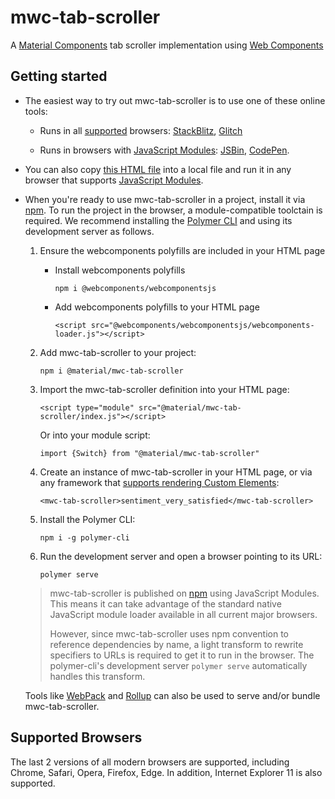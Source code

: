 # mwc-tab-scroller
A [Material Components](https://material.io/develop/) tab scroller implementation using [Web Components](https://www.webcomponents.org/introduction)

## Getting started

 * The easiest way to try out mwc-tab-scroller is to use one of these online tools:

    * Runs in all [supported](#supported-browsers) browsers: [StackBlitz](https://stackblitz.com/edit/mwc-icon-example?file=index.js), [Glitch](https://glitch.com/edit/#!/mwc-icon-example?path=index.html)

    * Runs in browsers with [JavaScript Modules](https://caniuse.com/#search=modules): [JSBin](http://jsbin.com/qibisux/edit?html,output),
    [CodePen](https://codepen.io/azakus/pen/deZLja).

* You can also copy [this HTML file](https://gist.githubusercontent.com/azakus/f01e9fc2ed04e781ad5a52ded7b296e7/raw/266f2f4f91cbfe89b2acc6ec63957b1a3cfe9b39/index.html) into a local file and run it in any browser that supports [JavaScript Modules]((https://caniuse.com/#search=modules)).

* When you're ready to use mwc-tab-scroller in a project, install it via [npm](https://www.npmjs.com/). To run the project in the browser, a module-compatible toolctain is required. We recommend installing the [Polymer CLI](https://github.com/Polymer/polymer-cli) and using its development server as follows.

  1. Ensure the webcomponents polyfills are included in your HTML page

      - Install webcomponents polyfills

          ```npm i @webcomponents/webcomponentsjs```

      - Add webcomponents polyfills to your HTML page

          ```<script src="@webcomponents/webcomponentsjs/webcomponents-loader.js"></script>```

  1. Add mwc-tab-scroller to your project:

      ```npm i @material/mwc-tab-scroller```

  1. Import the mwc-tab-scroller definition into your HTML page:

      ```<script type="module" src="@material/mwc-tab-scroller/index.js"></script>```

      Or into your module script:

      ```import {Switch} from "@material/mwc-tab-scroller"```

  1. Create an instance of mwc-tab-scroller in your HTML page, or via any framework that [supports rendering Custom Elements](https://custom-elements-everywhere.com/):

      ```<mwc-tab-scroller>sentiment_very_satisfied</mwc-tab-scroller>```

  1. Install the Polymer CLI:

      ```npm i -g polymer-cli```

  1. Run the development server and open a browser pointing to its URL:

      ```polymer serve```

  > mwc-tab-scroller is published on [npm](https://www.npmjs.com/package/@material/mwc-tab-scroller) using JavaScript Modules.
  This means it can take advantage of the standard native JavaScript module loader available in all current major browsers.
  >
  > However, since mwc-tab-scroller uses npm convention to reference dependencies by name, a light transform to rewrite specifiers to URLs is required to get it to run in the browser. The polymer-cli's development server `polymer serve` automatically handles this transform.

  Tools like [WebPack](https://webpack.js.org/) and [Rollup](https://rollupjs.org/) can also be used to serve and/or bundle mwc-tab-scroller.

## Supported Browsers

The last 2 versions of all modern browsers are supported, including
Chrome, Safari, Opera, Firefox, Edge. In addition, Internet Explorer 11 is also supported.